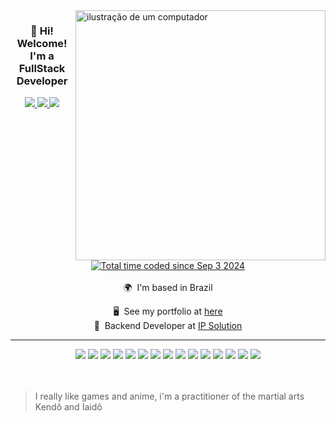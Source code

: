 <img src="https://github.com/user-attachments/assets/20b7157f-c7a2-43ae-85a2-770ed5c5a84c" alt="ilustração de um computador" min-width="300px" max-width="300px" width="400px" align="right">
<h3 align="center">👋 Hi! Welcome! I'm a FullStack Developer</h3>

<div align="center">
  <a href="mailto:cauemondekk@gmail.com">
    <img src="https://img.shields.io/badge/Gmail-D14836?style=for-the-badge&logo=gmail&logoColor=white">
  </a>
  <a href="https://www.linkedin.com/in/cauemondek/">
    <img src="https://img.shields.io/badge/LinkedIn-0077B5?style=for-the-badge&logo=linkedin&logoColor=white">
  </a>
  <a href="https://br.fiverr.com/cauemondek">
    <img src="https://img.shields.io/badge/fiverr-1DBF73?style=for-the-badge&logo=fiverr&logoColor=white">
  </a>
  <br>
  <a href="https://wakatime.com/@66d0c610-ae61-4696-b835-0078d7bba040"><img src="https://wakatime.com/badge/user/66d0c610-ae61-4696-b835-0078d7bba040.svg" alt="Total time coded since Sep 3 2024" /></a>
</div>
<br>

<div align="center">
🌍  I'm based in Brazil
<br>

🖥️  See my portfolio at [here](http://cauemondek.github.io/portfolio/)
<br>
💼  Backend Developer at [IP Solution](https://ipsolutiontelecom.com.br/)
</div>

<hr>
  
<div align="center">
  <img src="https://img.shields.io/badge/TypeScript-007ACC?style=for-the-badge&logo=typescript&logoColor=white">
  <img src="https://img.shields.io/badge/Node.js-43853D?style=for-the-badge&logo=node.js&logoColor=white">
  <img src="https://img.shields.io/badge/JavaScript-323330?style=for-the-badge&logo=javascript&logoColor=F7DF1E">
  <img src="https://img.shields.io/badge/.NET-5C2D91?style=for-the-badge&logo=.net&logoColor=white">
  <img src="https://img.shields.io/badge/C%23-239120?style=for-the-badge&logo=c-sharp&logoColor=white">
  <img src="https://img.shields.io/badge/HTML5-E34F26?style=for-the-badge&logo=html5&logoColor=white">
  <img src="https://img.shields.io/badge/CSS3-1572B6?style=for-the-badge&logo=css3&logoColor=white">
  <img src="https://img.shields.io/badge/jQuery-0769AD?style=for-the-badge&logo=jquery&logoColor=white">
  <img src="https://img.shields.io/badge/PostgreSQL-316192?style=for-the-badge&logo=postgresql&logoColor=white">
  <img src="https://img.shields.io/badge/MongoDB-4EA94B?style=for-the-badge&logo=mongodb&logoColor=white">
  <img src="https://img.shields.io/badge/SQLite-07405E?style=for-the-badge&logo=sqlite&logoColor=white">
  <img src="https://img.shields.io/badge/Amazon_AWS-232F3E?style=for-the-badge&logo=amazon-aws&logoColor=white">
  <img src="https://img.shields.io/badge/Docker-2496ED?style=for-the-badge&logo=docker&logoColor=white">
  <img src="https://img.shields.io/badge/Git-E34F26?style=for-the-badge&logo=git&logoColor=white">
  <img src="https://img.shields.io/badge/Linux-E34F26?style=for-the-badge&logo=linux&logoColor=black">
</div>

<br>
<br>

> I really like games and anime, i'm a practitioner of the martial arts Kendô and Iaidô
